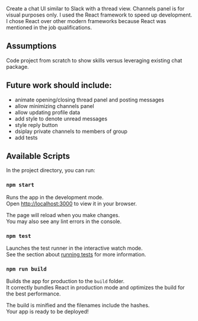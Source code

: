 Create a chat UI similar to Slack with a thread view. Channels panel is for visual purposes only. I used the React framework to speed up development. I chose React over other modern frameworks because React was mentioned in the job qualifications.

## Assumptions

Code project from scratch to show skills versus leveraging existing chat package.

## Future work should include:

- animate opening/closing thread panel and posting messages
- allow minimizing channels panel
- allow updating profile data
- add style to denote unread messages
- style reply button
- dsiplay private channels to members of group
- add tests

## Available Scripts

In the project directory, you can run:

### `npm start`

Runs the app in the development mode.\
Open [http://localhost:3000](http://localhost:3000) to view it in your browser.

The page will reload when you make changes.\
You may also see any lint errors in the console.

### `npm test`

Launches the test runner in the interactive watch mode.\
See the section about [running tests](https://facebook.github.io/create-react-app/docs/running-tests) for more information.

### `npm run build`

Builds the app for production to the `build` folder.\
It correctly bundles React in production mode and optimizes the build for the best performance.

The build is minified and the filenames include the hashes.\
Your app is ready to be deployed!
